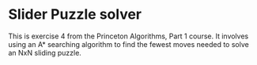 # Slider Puzzle solver
This is exercise 4 from the Princeton Algorithms, Part 1 course. It involves using an A* searching algorithm to find the fewest moves needed to solve an NxN sliding puzzle.